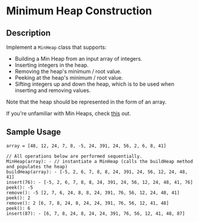 # Minimum Heap Construction

## Description
Implement a `MinHeap` class that supports:
  - Building a Min Heap from an input array of integers.
  - Inserting integers in the heap.
  - Removing the heap's minimum / root value.
  - Peeking at the heap's minimum / root value.
  - Sifting integers up and down the heap, which is to be used when inserting and removing values.

Note that the heap should be represented in the form of an array.

If you're unfamiliar with Min Heaps, check [this](https://en.wikipedia.org/wiki/Heap_%28data_structure%29) out.

## Sample Usage
```
array = [48, 12, 24, 7, 8, -5, 24, 391, 24, 56, 2, 6, 8, 41]

// All operations below are performed sequentially.
MinHeap(array): - // instantiate a MinHeap (calls the buildHeap method and populates the heap)
buildHeap(array): - [-5, 2, 6, 7, 8, 8, 24, 391, 24, 56, 12, 24, 48, 41]
insert(76): - [-5, 2, 6, 7, 8, 8, 24, 391, 24, 56, 12, 24, 48, 41, 76]
peek(): -5
remove(): -5 [2, 7, 6, 24, 8, 8, 24, 391, 76, 56, 12, 24, 48, 41]
peek(): 2
remove(): 2 [6, 7, 8, 24, 8, 24, 24, 391, 76, 56, 12, 41, 48]
peek(): 6
insert(87): - [6, 7, 8, 24, 8, 24, 24, 391, 76, 56, 12, 41, 48, 87]
```